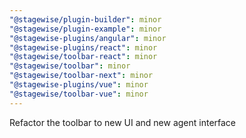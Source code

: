 ```yaml
---
"@stagewise/plugin-builder": minor
"@stagewise/plugin-example": minor
"@stagewise-plugins/angular": minor
"@stagewise-plugins/react": minor
"@stagewise/toolbar-react": minor
"@stagewise/toolbar": minor
"@stagewise/toolbar-next": minor
"@stagewise-plugins/vue": minor
"@stagewise/toolbar-vue": minor
---
```


Refactor the toolbar to new UI and new agent interface
